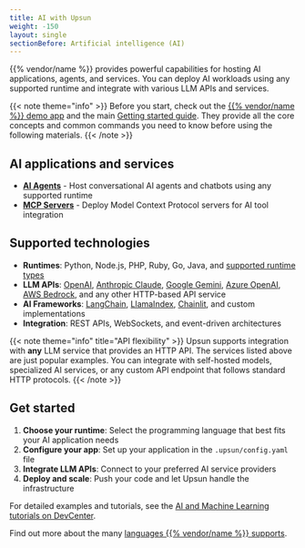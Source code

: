 ```yaml
---
title: AI with Upsun
weight: -150
layout: single
sectionBefore: Artificial intelligence (AI)
---
```


{{% vendor/name %}} provides powerful capabilities for hosting AI applications,
agents, and services. You can deploy AI workloads using any supported runtime
and integrate with various LLM APIs and services.

{{< note theme="info" >}}
Before you start, check out the [{{% vendor/name %}} demo app](https://console.upsun.com/projects/create-project)
and the main [Getting started guide](/get-started/here/_index.md).
They provide all the core concepts and common commands you need to know before
using the following materials.
{{< /note >}}

## AI applications and services

- [**AI Agents**](aiagent.md) - Host conversational AI agents
and chatbots using any
supported runtime
- [**MCP Servers**](mcp.md) - Deploy Model Context Protocol servers for
AI tool integration

## Supported technologies

- **Runtimes**: Python, Node.js, PHP, Ruby, Go, Java, and
[supported runtime types](/create-apps/app-reference/single-runtime-image.md#types)
- **LLM APIs**: [OpenAI](https://platform.openai.com/docs),
[Anthropic Claude](https://docs.anthropic.com/en/docs/getting-started-with-the-api),
[Google Gemini](https://ai.google.dev/docs),
[Azure OpenAI](https://learn.microsoft.com/en-us/azure/ai-services/openai/),
[AWS Bedrock](https://docs.aws.amazon.com/bedrock/),
and any other HTTP-based API service
- **AI Frameworks**: [LangChain](https://python.langchain.com/docs/get_started/introduction),
[LlamaIndex](https://docs.llamaindex.ai/), [Chainlit](https://docs.chainlit.io/),
and custom implementations
- **Integration**: REST APIs, WebSockets, and event-driven architectures

{{< note theme="info" title="API flexibility" >}}
Upsun supports integration with **any** LLM service that provides an HTTP API.
The services listed above are just popular examples. You can integrate with
self-hosted models, specialized AI services, or any custom API endpoint that
follows standard HTTP protocols.
{{< /note >}}

## Get started

1. **Choose your runtime**: Select the programming language that
best fits your AI application needs
1. **Configure your app**: Set up your application in the `.upsun/config.yaml` file
1. **Integrate LLM APIs**: Connect to your preferred AI service providers
1. **Deploy and scale**: Push your code and let Upsun handle the infrastructure

For detailed examples and tutorials, see the
[AI and Machine Learning tutorials on DevCenter](https://devcenter.upsun.com/posts/?utm_source=docs&utm_medium=ai-section&utm_campaign=tutorials).

Find out more about the many [languages {{% vendor/name %}} supports](/languages/_index.md).
